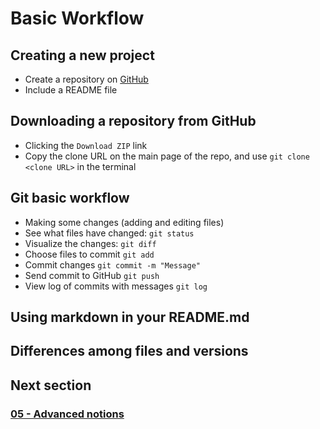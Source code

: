 # Basic Workflow

## Creating a new project

- Create a repository on [GitHub](https://github.com)
- Include a README file
  
## Downloading a repository from GitHub

- Clicking the `Download ZIP` link
- Copy the clone URL on the main page of the repo, and use `git clone <clone URL>` in the terminal
  
## Git basic workflow

- Making some changes (adding and editing files)
- See what files have changed: `git status`
- Visualize the changes: `git diff`
- Choose files to commit `git add`
- Commit changes `git commit -m "Message"`
- Send commit to GitHub `git push`
- View log of commits with messages `git log`
  
## Using markdown in your README.md

## Differences among files and versions

## Next section

### [05 - Advanced notions](files/05_advanced_notions.md)

